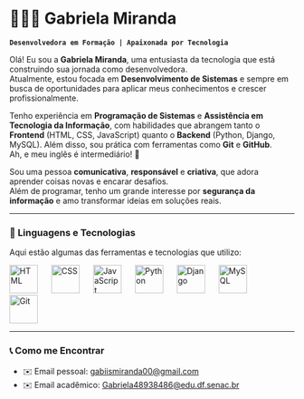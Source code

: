 # 👩🏻‍💻 Gabriela Miranda

**`Desenvolvedora em Formação | Apaixonada por Tecnologia`**

Olá! Eu sou a **Gabriela Miranda**, uma entusiasta da tecnologia que está construindo sua jornada como desenvolvedora.  
Atualmente, estou focada em **Desenvolvimento de Sistemas** e sempre em busca de oportunidades para aplicar meus conhecimentos e crescer profissionalmente.  

Tenho experiência em **Programação de Sistemas** e **Assistência em Tecnologia da Informação**, com habilidades que abrangem tanto o **Frontend** (HTML, CSS, JavaScript) quanto o **Backend** (Python, Django, MySQL). Além disso, sou prática com ferramentas como **Git** e **GitHub**.  
Ah, e meu inglês é intermediário! 🚀  

Sou uma pessoa **comunicativa**, **responsável** e **criativa**, que adora aprender coisas novas e encarar desafios.  
Além de programar, tenho um grande interesse por **segurança da informação** e amo transformar ideias em soluções reais.  

---

### 🚀 Linguagens e Tecnologias

Aqui estão algumas das ferramentas e tecnologias que utilizo:

<p align="left">
    <img alt="HTML" title="HTML" width="50px" style="padding-right: 20px;" src="https://cdn.jsdelivr.net/gh/devicons/devicon@latest/icons/html5/html5-original.svg"/>
    <img alt="CSS" title="CSS" width="50px" style="padding-right: 20px;" src="https://cdn.jsdelivr.net/gh/devicons/devicon@latest/icons/css3/css3-original.svg"/>
    <img alt="JavaScript" title="JavaScript" width="50px" style="padding-right: 20px;" src="https://cdn.jsdelivr.net/gh/devicons/devicon@latest/icons/javascript/javascript-original.svg"/>
    <img alt="Python" title="Python" width="50px" style="padding-right: 20px;" src="https://cdn.jsdelivr.net/gh/devicons/devicon@latest/icons/python/python-original.svg"/>
    <img alt="Django" title="Django" width="50px" style="padding-right: 20px;" src="https://cdn.jsdelivr.net/gh/devicons/devicon@latest/icons/django/django-plain.svg"/>
    <img alt="MySQL" title="MySQL" width="50px" style="padding-right: 20px;" src="https://cdn.jsdelivr.net/gh/devicons/devicon@latest/icons/mysql/mysql-original.svg"/>
    <img alt="Git" title="Git" width="50px" style="padding-right: 20px;" src="https://cdn.jsdelivr.net/gh/devicons/devicon@latest/icons/git/git-original.svg"/>
</p>

---

### 📞 Como me Encontrar

- ✉️ Email pessoal: [gabiismiranda00@gmail.com](mailto:gabiismiranda00@gmail.com)  
- ✉️ Email acadêmico: [Gabriela48938486@edu.df.senac.br](mailto:Gabriela48938486@edu.df.senac.br)  
